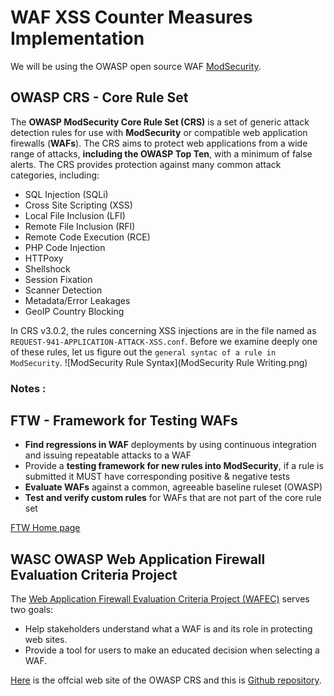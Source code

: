 # WAF XSS Counter Measures Implementation 

We will be using the OWASP open source WAF [ModSecurity](modsecurity.md).

## OWASP CRS - Core Rule Set


The **OWASP ModSecurity Core Rule Set (CRS)** is a set of generic attack detection rules for use with **ModSecurity** or compatible web application firewalls (**WAFs**). The CRS aims to protect web applications from a wide range of attacks, **including the OWASP Top Ten**, with a minimum of false alerts. The CRS provides protection against many common attack categories, including:
* SQL Injection (SQLi)
* Cross Site Scripting (XSS)
* Local File Inclusion (LFI)
* Remote File Inclusion (RFI)
* Remote Code Execution (RCE)
* PHP Code Injection
* HTTPoxy
* Shellshock
* Session Fixation
* Scanner Detection
* Metadata/Error Leakages
* GeoIP Country Blocking

In CRS v3.0.2, the rules concerning XSS injections are in the file named as `REQUEST-941-APPLICATION-ATTACK-XSS.conf`.
Before we examine deeply one of these rules, let us figure out the `general syntac of a rule in ModSecurity`.
![ModSecurity Rule Syntax](ModSecurity Rule Writing.png)

### Notes :

**FTW - Framework for Testing WAFs**
---
* **Find regressions in WAF** deployments by using continuous integration and issuing repeatable attacks to a WAF
* Provide a **testing framework for new rules into ModSecurity**, if a rule is submitted it MUST have corresponding positive & negative tests
* **Evaluate WAFs** against a common, agreeable baseline ruleset (OWASP)
* **Test and verify custom rules** for WAFs that are not part of the core rule set

[FTW Home page](https://github.com/fastly/ftw)

**WASC OWASP Web Application Firewall Evaluation Criteria Project** 
---
 The [Web Application Firewall Evaluation Criteria Project (WAFEC)](https://www.owasp.org/index.php/Projects/WASC_OWASP_Web_Application_Firewall_Evaluation_Criteria_Project) serves two goals:

* Help stakeholders understand what a WAF is and its role in protecting web sites.
* Provide a tool for users to make an educated decision when selecting a WAF.



[Here](https://coreruleset.org/) is the offcial web site of the OWASP CRS and this is [Github repository](https://github.com/SpiderLabs/owasp-modsecurity-crs).


